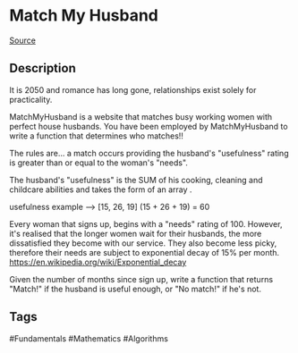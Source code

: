 # Match My Husband

[Source](https://www.codewars.com/kata/5750699bcac40b3ed80001ca/python)

## Description
It is 2050 and romance has long gone, relationships exist solely for practicality.

MatchMyHusband is a website that matches busy working women with perfect house husbands. You have been employed by MatchMyHusband to write a function that determines who matches!!

The rules are... a match occurs providing the husband's "usefulness" rating is greater than or equal to the woman's "needs".

The husband's "usefulness" is the SUM of his cooking, cleaning and childcare abilities and takes the form of an array .

usefulness example --> [15, 26, 19]   (15 + 26 + 19) = 60

Every woman that signs up, begins with a "needs" rating of 100. However, it's realised that the longer women wait for their husbands, the more dissatisfied they become with our service. They also become less picky, therefore their needs are subject to exponential decay of 15% per month. https://en.wikipedia.org/wiki/Exponential_decay

Given the number of months since sign up, write a function that returns "Match!" if the husband is useful enough, or "No match!" if he's not.

## Tags

#Fundamentals #Mathematics #Algorithms